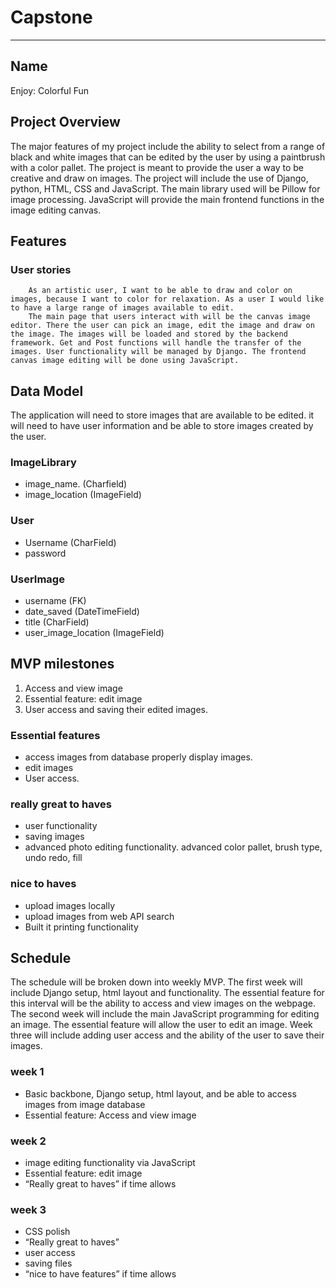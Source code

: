 # Capstone
---

## Name 

Enjoy: Colorful Fun

## Project Overview
 The major features of my project include the ability to select from a range of black and white images that can be edited by the user by using a paintbrush with a color pallet. The project is meant to provide the user a way to be creative and draw on images. The project will include the use of Django, python, HTML, CSS and JavaScript. The main library used will be Pillow for image processing. JavaScript will provide the main frontend functions in the image editing canvas.
## Features
### User stories 
		As an artistic user, I want to be able to draw and color on images, because I want to color for relaxation. As a user I would like to have a large range of images available to edit. 
		The main page that users interact with will be the canvas image editor. There the user can pick an image, edit the image and draw on the image. The images will be loaded and stored by the backend framework. Get and Post functions will handle the transfer of the images. User functionality will be managed by Django. The frontend canvas image editing will be done using JavaScript.		

## Data Model
The application will need to store images that are available to be edited. it will need to have user information and be able to store images created by the user.

### ImageLibrary
- image_name. (Charfield)	
- image_location (ImageField)

### User
- Username (CharField)
- password

### UserImage
- username (FK)
- date_saved (DateTimeField)
- title (CharField)
- user_image_location (ImageField)


## MVP milestones
1. Access and view image
2. Essential feature: edit image
3. User access and saving their edited images.

### Essential features
- access images from database properly display images.
- edit images
- User access.

### really great to haves
- user functionality
- saving images
- advanced photo editing functionality. advanced color pallet, brush type, undo redo, fill

### nice to haves
- upload images locally
- upload images from web API search
- Built it printing functionality

## Schedule
The schedule will be broken down into weekly MVP. The first week will include Django setup, html layout and functionality. The essential feature for this interval will be the ability to access and view images on the webpage. The second week will include the main JavaScript programming for editing an image. The essential feature will allow the user to edit an image. Week three will include adding user access and the ability of the user to save their images. 

### week 1
- Basic backbone, Django setup, html layout, and be able to access images from image database
- Essential feature: Access and view image
### week 2
- image editing functionality via JavaScript
- Essential feature: edit image
- “Really great to haves” if time allows
### week 3
- CSS polish
- “Really great to haves”
- user access
- saving files
- “nice to have features” if time allows
